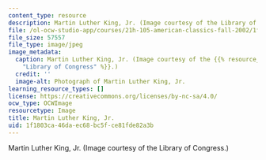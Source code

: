 ```yaml
---
content_type: resource
description: Martin Luther King, Jr. (Image courtesy of the Library of Congress.)
file: /ol-ocw-studio-app/courses/21h-105-american-classics-fall-2002/1f1803ca46daec68bc5fce81fde82a3b_21h-105f02.jpg
file_size: 57557
file_type: image/jpeg
image_metadata:
  caption: Martin Luther King, Jr. (Image courtesy of the {{% resource_link "7dd66f00-b20b-4ce1-a90b-165f1c8501cf"
    "Library of Congress" %}}.)
  credit: ''
  image-alt: Photograph of Martin Luther King, Jr.
learning_resource_types: []
license: https://creativecommons.org/licenses/by-nc-sa/4.0/
ocw_type: OCWImage
resourcetype: Image
title: Martin Luther King, Jr.
uid: 1f1803ca-46da-ec68-bc5f-ce81fde82a3b
---
```

Martin Luther King, Jr. (Image courtesy of the Library of Congress.)